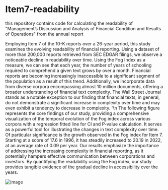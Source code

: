 # Item7-readability
this repository contains code for calculating the readability of "Management’s Discussion and Analysis of Financial Condition and Results of Operations" from the annual report

Employing Item 7 of the 10-K reports over a 26-year period, this study examines the evolving readability of financial reporting. Using a dataset of more than 200,000 reports retrieved from SEC EDGAR filings, we observe a noticeable decline in readability over time. Using the Fog Index as a measure, we can see that each year, the number of years of schooling required to comprehend a given text grows by over a month. Financial reports are becoming increasingly inaccessible to a significant segment of the population as a result of this trend. Additionally, we incorporate data from diverse corpora encompassing almost 10 million documents, offering a broader understanding of financial text complexity. The Wall Street Journal stands as a notable exception to our finding that financial texts, in general, do not demonstrate a significant increase in complexity over time and may even exhibit a tendency to decrease in complexity.
'\n
The following figure represents the core findings of our study, providing a comprehensive visualization of the temporal evolution of the Fog index across various corpora with a regression fitted line for CI and P-value calculation. It serves as a powerful tool for illustrating the changes in text complexity over time. Of particular significance is the growth observed in the Fog index for Item 7. Starting at a score of 17.6 in 1996, it has steadily increased to 20.19 in 2022, at an average rate of 0.09 per year. Our results emphasize the importance of addressing the increasing complexity in financial reporting, as it potentially hampers effective communication between corporations and investors. By quantifying the readability using the Fog index, our study provides tangible evidence of the gradual decline in accessibility over the years. 


![image](https://github.com/dannylesmy/Item7-readability/assets/63964315/3c4a4af1-446d-4937-958f-090bb742b569)

